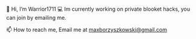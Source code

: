  👋 Hi, I’m Warrior1711
 💻 Im currently working on private blooket hacks,
 you can join by emailing me.

 📫 How to reach me,
 Email me at maxborzyszkowski@gmail.com

<!---
Warrior1711/Warrior1711 is a ✨ special ✨ repository because its `README.md` (this file) appears on your GitHub profile.
You can click the Preview link to take a look at your changes.
--->
